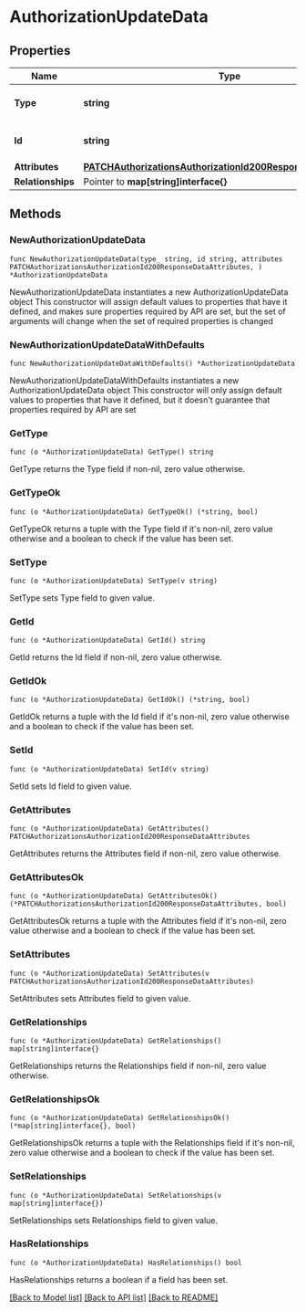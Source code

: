 # AuthorizationUpdateData

## Properties

Name | Type | Description | Notes
------------ | ------------- | ------------- | -------------
**Type** | **string** | The resource&#39;s type | 
**Id** | **string** | The resource&#39;s id | 
**Attributes** | [**PATCHAuthorizationsAuthorizationId200ResponseDataAttributes**](PATCHAuthorizationsAuthorizationId200ResponseDataAttributes.md) |  | 
**Relationships** | Pointer to **map[string]interface{}** |  | [optional] 

## Methods

### NewAuthorizationUpdateData

`func NewAuthorizationUpdateData(type_ string, id string, attributes PATCHAuthorizationsAuthorizationId200ResponseDataAttributes, ) *AuthorizationUpdateData`

NewAuthorizationUpdateData instantiates a new AuthorizationUpdateData object
This constructor will assign default values to properties that have it defined,
and makes sure properties required by API are set, but the set of arguments
will change when the set of required properties is changed

### NewAuthorizationUpdateDataWithDefaults

`func NewAuthorizationUpdateDataWithDefaults() *AuthorizationUpdateData`

NewAuthorizationUpdateDataWithDefaults instantiates a new AuthorizationUpdateData object
This constructor will only assign default values to properties that have it defined,
but it doesn't guarantee that properties required by API are set

### GetType

`func (o *AuthorizationUpdateData) GetType() string`

GetType returns the Type field if non-nil, zero value otherwise.

### GetTypeOk

`func (o *AuthorizationUpdateData) GetTypeOk() (*string, bool)`

GetTypeOk returns a tuple with the Type field if it's non-nil, zero value otherwise
and a boolean to check if the value has been set.

### SetType

`func (o *AuthorizationUpdateData) SetType(v string)`

SetType sets Type field to given value.


### GetId

`func (o *AuthorizationUpdateData) GetId() string`

GetId returns the Id field if non-nil, zero value otherwise.

### GetIdOk

`func (o *AuthorizationUpdateData) GetIdOk() (*string, bool)`

GetIdOk returns a tuple with the Id field if it's non-nil, zero value otherwise
and a boolean to check if the value has been set.

### SetId

`func (o *AuthorizationUpdateData) SetId(v string)`

SetId sets Id field to given value.


### GetAttributes

`func (o *AuthorizationUpdateData) GetAttributes() PATCHAuthorizationsAuthorizationId200ResponseDataAttributes`

GetAttributes returns the Attributes field if non-nil, zero value otherwise.

### GetAttributesOk

`func (o *AuthorizationUpdateData) GetAttributesOk() (*PATCHAuthorizationsAuthorizationId200ResponseDataAttributes, bool)`

GetAttributesOk returns a tuple with the Attributes field if it's non-nil, zero value otherwise
and a boolean to check if the value has been set.

### SetAttributes

`func (o *AuthorizationUpdateData) SetAttributes(v PATCHAuthorizationsAuthorizationId200ResponseDataAttributes)`

SetAttributes sets Attributes field to given value.


### GetRelationships

`func (o *AuthorizationUpdateData) GetRelationships() map[string]interface{}`

GetRelationships returns the Relationships field if non-nil, zero value otherwise.

### GetRelationshipsOk

`func (o *AuthorizationUpdateData) GetRelationshipsOk() (*map[string]interface{}, bool)`

GetRelationshipsOk returns a tuple with the Relationships field if it's non-nil, zero value otherwise
and a boolean to check if the value has been set.

### SetRelationships

`func (o *AuthorizationUpdateData) SetRelationships(v map[string]interface{})`

SetRelationships sets Relationships field to given value.

### HasRelationships

`func (o *AuthorizationUpdateData) HasRelationships() bool`

HasRelationships returns a boolean if a field has been set.


[[Back to Model list]](../README.md#documentation-for-models) [[Back to API list]](../README.md#documentation-for-api-endpoints) [[Back to README]](../README.md)


